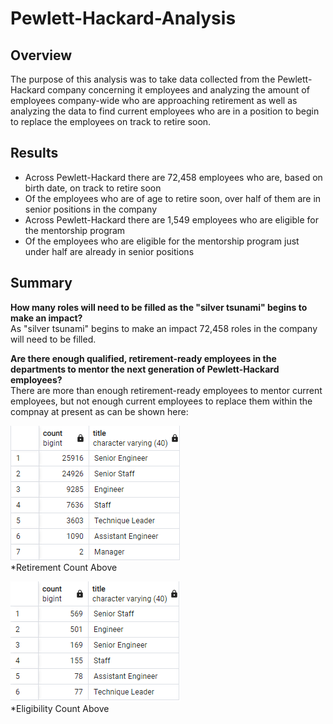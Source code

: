 # Pewlett-Hackard-Analysis

## Overview
The purpose of this analysis was to take data collected from the Pewlett-Hackard company concerning it employees and analyzing the amount of employees company-wide who are approaching retirement as well as analyzing the data to find current employees who are in a position to begin to replace the employees on track to retire soon.

## Results
- Across Pewlett-Hackard there are 72,458 employees who are, based on birth date, on track to retire soon
- Of the employees who are of age to retire soon, over half of them are in senior positions in the company
- Across Pewlett-Hackard there are 1,549 employees who are eligible for the mentorship program
- Of the employees who are eligible for the mentorship program just under half are already in senior positions

## Summary
**How many roles will need to be filled as the "silver tsunami" begins to make an impact?** <br/>
As "silver tsunami" begins to make an impact 72,458 roles in the company will need to be filled.

**Are there enough qualified, retirement-ready employees in the departments to mentor the next generation of Pewlett-Hackard employees?** <br/> 
There are more than enough retirement-ready employees to mentor current employees, but not enough current employees to replace them within the compnay at present as can be shown here: <br/>

![This is an image](https://github.com/smwhng/Pewlett-Hackard-Analysis/blob/main/retirement_counts.PNG) <br/>
*Retirement Count Above  <br/>

![This is an image](https://github.com/smwhng/Pewlett-Hackard-Analysis/blob/main/mentorship_eligible_counts.PNG) <br/>
*Eligibility Count Above  <br/>

